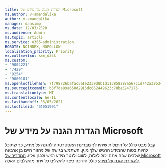 ```yaml
---
title: הגדרת הגנה על מידע של Microsoft
ms.author: v-smandalika
author: v-smandalika
manager: dansimp
ms.date: 12/03/2020
ms.audience: Admin
ms.topic: article
ms.service: o365-administration
ROBOTS: NOINDEX, NOFOLLOW
localization_priority: Priority
ms.collection: Adm_O365
ms.custom:
- "9004221"
- "7429"
- "9254"
- "9000181"
ms.openlocfilehash: 7f798726bafac561e2339d8b1d113858288a567c1d742a39b34cb86731a68b68
ms.sourcegitcommit: b5f7da89a650d2915dc652449623c78be6247175
ms.translationtype: MT
ms.contentlocale: he-IL
ms.lasthandoff: 08/05/2021
ms.locfileid: "54051991"
---
```

# <a name="set-up-microsoft-information-protection"></a>הגדרת הגנה על מידע של Microsoft

קבל מבט כולל על היכולות שיהיו לך מבחינת האסטרטגיה להגנה על מידע, כך שתוכל להיות בטוח שהמידע הרגיש שלך מוגן. השתמש בגישה של מחזור חיים בן ארבעה שלבים שבה אתה יכול לגלות, לסווג ולנטר מידע רגיש ולהגן עליו. [המדריך של Microsoft להגדרת הגנה על מידע](https://go.microsoft.com/fwlink/?linkid=2146619) כולל הדרכה כיצד להשלים כל אחד מהשלבים האלה.

